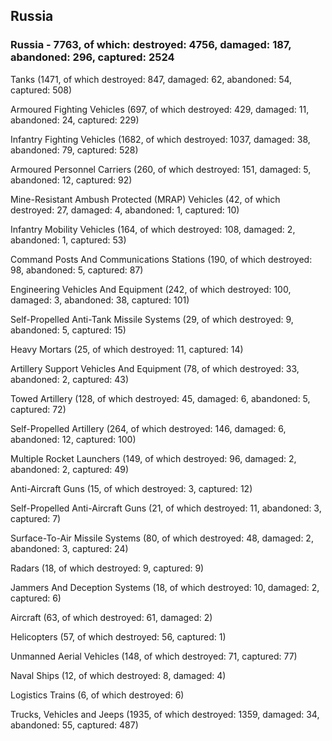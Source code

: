
 
 ## Russia
 
 ### Russia - 7763, of which: destroyed: 4756, damaged: 187, abandoned: 296, captured: 2524

 

 

 Tanks (1471, of which destroyed: 847, damaged: 62, abandoned: 54, captured: 508)

 Armoured Fighting Vehicles (697, of which destroyed: 429, damaged: 11, abandoned: 24, captured: 229)

 Infantry Fighting Vehicles (1682, of which destroyed: 1037, damaged: 38, abandoned: 79, captured: 528)

 Armoured Personnel Carriers (260, of which destroyed: 151, damaged: 5, abandoned: 12, captured: 92)

 Mine-Resistant Ambush Protected (MRAP) Vehicles (42, of which destroyed: 27, damaged: 4, abandoned: 1, captured: 10)

 Infantry Mobility Vehicles (164, of which destroyed: 108, damaged: 2, abandoned: 1, captured: 53)

 Command Posts And Communications Stations (190, of which destroyed: 98, abandoned: 5, captured: 87)

 Engineering Vehicles And Equipment (242, of which destroyed: 100, damaged: 3, abandoned: 38, captured: 101)

 Self-Propelled Anti-Tank Missile Systems (29, of which destroyed: 9, abandoned: 5, captured: 15)

 Heavy Mortars (25, of which destroyed: 11, captured: 14)

 Artillery Support Vehicles And Equipment (78, of which destroyed: 33, abandoned: 2, captured: 43)

 Towed Artillery (128, of which destroyed: 45, damaged: 6, abandoned: 5, captured: 72)

 Self-Propelled Artillery (264, of which destroyed: 146, damaged: 6, abandoned: 12, captured: 100)

 Multiple Rocket Launchers (149, of which destroyed: 96, damaged: 2, abandoned: 2, captured: 49)

 Anti-Aircraft Guns (15, of which destroyed: 3, captured: 12)

 Self-Propelled Anti-Aircraft Guns (21, of which destroyed: 11, abandoned: 3, captured: 7)

 Surface-To-Air Missile Systems (80, of which destroyed: 48, damaged: 2, abandoned: 3, captured: 24)

 Radars (18, of which destroyed: 9, captured: 9)

 Jammers And Deception Systems (18, of which destroyed: 10, damaged: 2, captured: 6)

 Aircraft (63, of which destroyed: 61, damaged: 2)

 Helicopters (57, of which destroyed: 56, captured: 1)

 Unmanned Aerial Vehicles (148, of which destroyed: 71, captured: 77)

 Naval Ships (12, of which destroyed: 8, damaged: 4)

 Logistics Trains (6, of which destroyed: 6)

 Trucks, Vehicles and Jeeps (1935, of which destroyed: 1359, damaged: 34, abandoned: 55, captured: 487)

